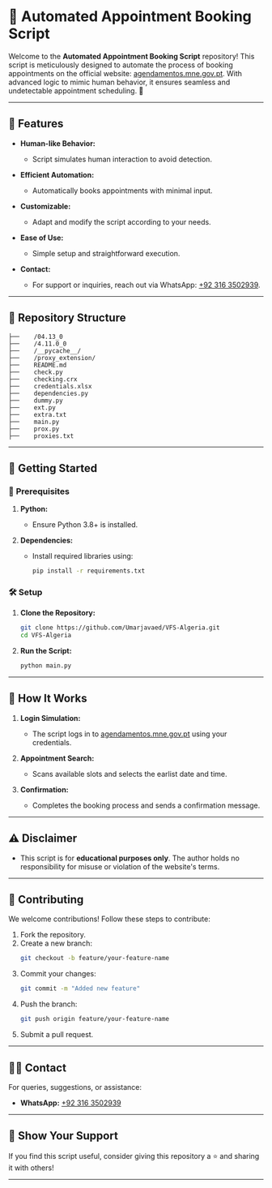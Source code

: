 # 🚀 **Automated Appointment Booking Script**

Welcome to the **Automated Appointment Booking Script** repository! This script is meticulously designed to automate the process of booking appointments on the official website: [agendamentos.mne.gov.pt](https://agendamentos.mne.gov.pt/en/login). With advanced logic to mimic human behavior, it ensures seamless and undetectable appointment scheduling. 🌟

---

## 🌟 **Features**

- **Human-like Behavior:**
  - Script simulates human interaction to avoid detection.
  
- **Efficient Automation:**
  - Automatically books appointments with minimal input.
  
- **Customizable:**
  - Adapt and modify the script according to your needs.

- **Ease of Use:**
  - Simple setup and straightforward execution.

- **Contact:**
  - For support or inquiries, reach out via WhatsApp: [+92 316 3502939](https://wa.me/923163502939).

---

## 📂 **Repository Structure**

```plaintext
├──    /04.13_0
├──    /4.11.0_0
├──    /__pycache__/
├──    /proxy_extension/
├──    README.md
├──    check.py
├──    checking.crx
├──    credentials.xlsx
├──    dependencies.py
├──    dummy.py
├──    ext.py
├──    extra.txt
├──    main.py
├──    prox.py
├──    proxies.txt
```

---

## 🚀 **Getting Started**

### 🔧 **Prerequisites**

1. **Python:**
   - Ensure Python 3.8+ is installed.
   
2. **Dependencies:**
   - Install required libraries using:
     ```bash
     pip install -r requirements.txt
     ```


### 🛠️ **Setup**

1. **Clone the Repository:**
   ```bash
   git clone https://github.com/Umarjavaed/VFS-Algeria.git
   cd VFS-Algeria
   ```


2. **Run the Script:**
   ```bash
   python main.py
   ```

---

## 📖 **How It Works**

1. **Login Simulation:**
   - The script logs in to [agendamentos.mne.gov.pt](https://agendamentos.mne.gov.pt/en/login) using your credentials.

2. **Appointment Search:**
   - Scans available slots and selects the earlist date and time.

3. **Confirmation:**
   - Completes the booking process and sends a confirmation message.

---

## ⚠️ **Disclaimer**

- This script is for **educational purposes only**. The author holds no responsibility for misuse or violation of the website's terms.

---

## 🤝 **Contributing**

We welcome contributions! Follow these steps to contribute:

1. Fork the repository.
2. Create a new branch:
   ```bash
   git checkout -b feature/your-feature-name
   ```
3. Commit your changes:
   ```bash
   git commit -m "Added new feature"
   ```
4. Push the branch:
   ```bash
   git push origin feature/your-feature-name
   ```
5. Submit a pull request.

---

## 🧑‍💻 **Contact**

For queries, suggestions, or assistance:

- **WhatsApp:** [+92 316 3502939](https://wa.me/923163502939)

---


## 🌟 **Show Your Support**

If you find this script useful, consider giving this repository a ⭐️ and sharing it with others!

---
